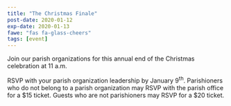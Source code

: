 ```yaml
---
title: "The Christmas Finale"
post-date: 2020-01-12
exp-date: 2020-01-13
fawe: "fas fa-glass-cheers"
tags: [event]
---
```

Join our parish organizations for this annual end of the Christmas celebration at 11 a.m.

RSVP with your parish organization leadership by January 9<sup>th</sup>. Parishioners who do not belong to a parish organization may RSVP with the parish office for a $15 ticket. Guests who are not parishioners may RSVP for a $20 ticket.